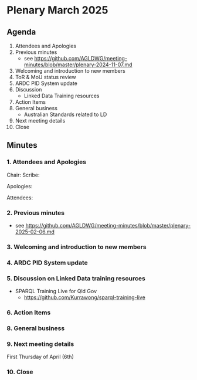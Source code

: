 # Plenary March 2025

## Agenda

1. Attendees and Apologies
2. Previous minutes
   * see https://github.com/AGLDWG/meeting-minutes/blob/master/plenary-2024-11-07.md
3. Welcoming and introduction to new members
4. ToR & MoU status review
5. ARDC PID System update
6. Discussion
   * Linked Data Training resources
8. Action Items
9. General business
    * Australian Standards related to LD
10. Next meeting details
11. Close

## Minutes

### 1. Attendees and Apologies

Chair: 
Scribe: 

Apologies: 

Attendees: 

### 2. Previous minutes

* see https://github.com/AGLDWG/meeting-minutes/blob/master/plenary-2025-02-06.md
     
### 3. Welcoming and introduction to new members

### 4. ARDC PID System update

### 5. Discussion on Linked Data training resources

* SPARQL Training Live for Qld Gov
    * <https://github.com/Kurrawong/sparql-training-live>

### 6. Action Items

### 8. General business

### 9. Next meeting details

First Thursday of April (6th)

### 10. Close
